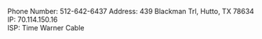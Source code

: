 Phone Number: 512-642-6437
Address: 439 Blackman Trl, Hutto, TX 78634                                                             
IP: 70.114.150.16  
ISP: Time Warner Cable     
